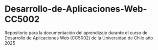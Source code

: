 # Desarrollo-de-Aplicaciones-Web-CC5002
Repositorio para la documentación del aprendizaje durante el curso de Desarrollo de Aplicaciones Web (CC5002) de la Universidad de Chile año 2025
